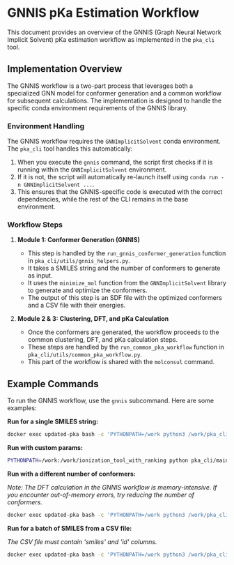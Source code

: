 # GNNIS pKa Estimation Workflow

This document provides an overview of the GNNIS (Graph Neural Network Implicit Solvent) pKa estimation workflow as implemented in the `pka_cli` tool.

## Implementation Overview

The GNNIS workflow is a two-part process that leverages both a specialized GNN model for conformer generation and a common workflow for subsequent calculations. The implementation is designed to handle the specific conda environment requirements of the GNNIS library.

### Environment Handling

The GNNIS workflow requires the `GNNImplicitSolvent` conda environment. The `pka_cli` tool handles this automatically:

1.  When you execute the `gnnis` command, the script first checks if it is running within the `GNNImplicitSolvent` environment.
2.  If it is not, the script will automatically re-launch itself using `conda run -n GNNImplicitSolvent ...`.
3.  This ensures that the GNNIS-specific code is executed with the correct dependencies, while the rest of the CLI remains in the base environment.

### Workflow Steps

1.  **Module 1: Conformer Generation (GNNIS)**
    *   This step is handled by the `run_gnnis_conformer_generation` function in `pka_cli/utils/gnnis_helpers.py`.
    *   It takes a SMILES string and the number of conformers to generate as input.
    *   It uses the `minimize_mol` function from the `GNNImplicitSolvent` library to generate and optimize the conformers.
    *   The output of this step is an SDF file with the optimized conformers and a CSV file with their energies.

2.  **Module 2 & 3: Clustering, DFT, and pKa Calculation**
    *   Once the conformers are generated, the workflow proceeds to the common clustering, DFT, and pKa calculation steps.
    *   These steps are handled by the `run_common_pka_workflow` function in `pka_cli/utils/common_pka_workflow.py`.
    *   This part of the workflow is shared with the `molconsul` command.

## Example Commands

To run the GNNIS workflow, use the `gnnis` subcommand. Here are some examples:

**Run for a single SMILES string:**

```bash
docker exec updated-pka bash -c 'PYTHONPATH=/work python3 /work/pka_cli/main.py gnnis --smiles "NC(=O)CO" --output_dir "cli-gnnis-test"'
```

**Run with custom params:**
```bash
PYTHONPATH=/work:/work/ionization_tool_with_ranking python pka_cli/main.py gnnis   --smiles "NC(=O)CO"   --output_dir "cli-ethanol-gnnis-dmso"   --solvent_name "DMSO"   --dielectric 46.826   --num_confs 10   --e_avg_proton -275.755   --pka_exp 24.88
```

**Run with a different number of conformers:**

*Note: The DFT calculation in the GNNIS workflow is memory-intensive. If you encounter out-of-memory errors, try reducing the number of conformers.* 

```bash
docker exec updated-pka bash -c 'PYTHONPATH=/work python3 /work/pka_cli/main.py gnnis --smiles "NC(=O)CO" --output_dir "cli-gnnis-test" --num_confs 10'
```

**Run for a batch of SMILES from a CSV file:**

*The CSV file must contain 'smiles' and 'id' columns.*

```bash
docker exec updated-pka bash -c 'PYTHONPATH=/work python3 /work/pka_cli/main.py gnnis --csv "path/to/your/file.csv" --output_dir "cli-gnnis-batch-test"'
```

